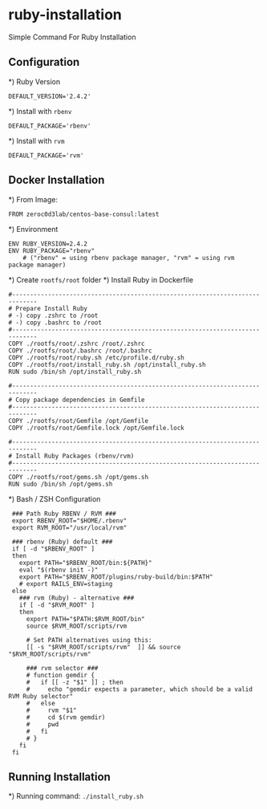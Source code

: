 # ruby-installation
Simple Command For Ruby Installation

## Configuration
*) Ruby Version
   ```
   DEFAULT_VERSION='2.4.2'
   ```
*) Install with `rbenv`
   ```
   DEFAULT_PACKAGE='rbenv'
   ```
*) Install with `rvm`
   ```
   DEFAULT_PACKAGE='rvm'
   ```
   
## Docker Installation
*) From Image:
   ```
   FROM zeroc0d3lab/centos-base-consul:latest
   ```
*) Environment
   ```
   ENV RUBY_VERSION=2.4.2
   ENV RUBY_PACKAGE="rbenv"
       # ("rbenv" = using rbenv package manager, "rvm" = using rvm package manager)
   ```
 *) Create `rootfs/root` folder
 *) Install Ruby in Dockerfile
   ```
   #-----------------------------------------------------------------------------
   # Prepare Install Ruby
   # -) copy .zshrc to /root
   # -) copy .bashrc to /root
   #-----------------------------------------------------------------------------
   COPY ./rootfs/root/.zshrc /root/.zshrc
   COPY ./rootfs/root/.bashrc /root/.bashrc
   COPY ./rootfs/root/ruby.sh /etc/profile.d/ruby.sh
   COPY ./rootfs/root/install_ruby.sh /opt/install_ruby.sh
   RUN sudo /bin/sh /opt/install_ruby.sh

   #-----------------------------------------------------------------------------
   # Copy package dependencies in Gemfile
   #-----------------------------------------------------------------------------
   COPY ./rootfs/root/Gemfile /opt/Gemfile
   COPY ./rootfs/root/Gemfile.lock /opt/Gemfile.lock

   #-----------------------------------------------------------------------------
   # Install Ruby Packages (rbenv/rvm)
   #-----------------------------------------------------------------------------
   COPY ./rootfs/root/gems.sh /opt/gems.sh
   RUN sudo /bin/sh /opt/gems.sh
   ```
 *) Bash / ZSH Configuration
   ```
    ### Path Ruby RBENV / RVM ###
    export RBENV_ROOT="$HOME/.rbenv"
    export RVM_ROOT="/usr/local/rvm"

    ### rbenv (Ruby) default ###
    if [ -d "$RBENV_ROOT" ] 
    then
      export PATH="$RBENV_ROOT/bin:${PATH}"
      eval "$(rbenv init -)"
      export PATH="$RBENV_ROOT/plugins/ruby-build/bin:$PATH"
      # export RAILS_ENV=staging
    else
      ### rvm (Ruby) - alternative ###
      if [ -d "$RVM_ROOT" ] 
      then
        export PATH="$PATH:$RVM_ROOT/bin"
        source $RVM_ROOT/scripts/rvm

        # Set PATH alternatives using this:
        [[ -s "$RVM_ROOT/scripts/rvm"  ]] && source "$RVM_ROOT/scripts/rvm"

        ### rvm selector ###
        # function gemdir {
        #   if [[ -z "$1" ]] ; then
        #     echo "gemdir expects a parameter, which should be a valid RVM Ruby selector"
        #   else
        #     rvm "$1"
        #     cd $(rvm gemdir)
        #     pwd
        #   fi
        # }
      fi 
    fi
   ```
  
  ## Running Installation
  *) Running command:
     ```
     ./install_ruby.sh
     ```
